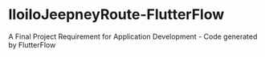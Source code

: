 # IloiloJeepneyRoute-FlutterFlow
A Final Project Requirement for Application Development - Code generated by FlutterFlow
